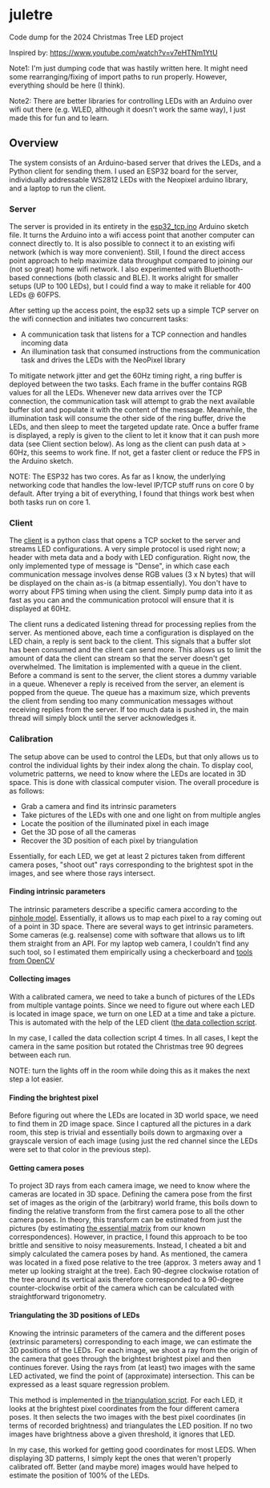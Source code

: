# juletre
Code dump for the 2024 Christmas Tree LED project

Inspired by: https://www.youtube.com/watch?v=v7eHTNm1YtU

Note1: I'm just dumping code that was hastily written here. It might need some rearranging/fixing of import paths to run properly. However, everything should be here (I think).

Note2: There are better libraries for controlling LEDs with an Arduino over wifi out there (e.g. WLED, although it doesn't work the same way), I just made this for fun and to learn.


## Overview

The system consists of an Arduino-based server that drives the LEDs, and a Python client for sending them. I used an ESP32 board for the server, individually addressable WS2812 LEDs with the Neopixel arduino library, and a laptop to run the client.

### Server 

The server is provided in its entirety in the [esp32_tcp.ino](server/esp32_tcp.ino) Arduino sketch file.
It turns the Arduino into a wifi access point that another computer can connect directly to. 
It is also possible to connect it to an existing wifi network (which is way more convenient). Still, I found the direct access point approach to help maximize data throughput compared to joining our (not so great) home wifi network.
I also experimented with Bluethooth-based connections (both classic and BLE). It works alright for smaller setups (UP to 100 LEDs), but I could find a way to make it reliable for 400 LEDs @ 60FPS. 

After setting up the access point, the esp32 sets up a simple TCP server on the wifi connection and initiates two concurrent tasks:

- A communication task that listens for a TCP connection and handles incoming data
- An illumination task that consumed instructions from the communication task and drives the LEDs with the NeoPixel library

To mitigate network jitter and get the 60Hz timing right, a ring buffer is deployed between the two tasks.
Each frame in the buffer contains RGB values for all the LEDs.
Whenever new data arrives over the TCP connection, the communication task will attempt to grab the next available buffer slot and populate it with the content of the message.
Meanwhile, the illumination task will consume the other side of the ring buffer, drive the LEDs, and then sleep to meet the targeted update rate. Once a buffer frame is displayed, a reply is given to the client to let it know that it can push more data (see Client section below).
As long as the client can push data at > 60Hz, this seems to work fine. If not, get a faster client or reduce the FPS in the Arduino sketch.

NOTE: The ESP32 has two cores. As far as I know, the underlying networking code that handles the low-level IP/TCP stuff runs on core 0 by default. After trying a bit of everything, I found that things work best when both tasks run on core 1.

### Client

The [client](client/client.py) is a python class that opens a TCP socket to the server and streams LED configurations. A very simple protocol is used right now; a header with meta data and a body with LED configuration. Right now, the only implemented type of message is "Dense", in which case each communication message involves dense RGB values (3 x N bytes) that will be displayed on the chain as-is (a bitmap essentially). You don't have to worry about FPS timing when using the client. Simply pump data into it as fast as you can and the communication protocol will ensure that it is displayed at 60Hz.

The client runs a dedicated listening thread for processing replies from the server. As mentioned above, each time a configuration is displayed on the LED chain, a reply is sent back to the client. This signals that a buffer slot has been consumed and the client can send more. This allows us to limit the amount of data the client can stream so that the server doesn't get overwhelmed. The limitation is implemented with a queue in the client. Before a command is sent to the server, the client stores a dummy variable in a queue. Whenever a reply is received from the server, an element is popped from the queue. The queue has a maximum size, which prevents the client from sending too many communication messages without receiving replies from the server. If too much data is pushed in, the main thread will simply block until the server acknowledges it.

### Calibration 

The setup above can be used to control the LEDs, but that only allows us to control the individual lights by their index along the chain.
To display cool, volumetric patterns, we need to know where the LEDs are located in 3D space.
This is done with classical computer vision. The overall procedure is as follows:

- Grab a camera and find its intrinsic parameters
- Take pictures of the LEDs with one and one light on from multiple angles
- Locate the position of the illuminated pixel in each image
- Get the 3D pose of all the cameras
- Recover the 3D position of each pixel by triangulation 

Essentially, for each LED, we get at least 2 pictures taken from different camera poses, "shoot out" rays corresponding to the brightest spot in the images, and see where those rays intersect.

#### Finding intrinsic parameters

The intrinsic parameters describe a specific camera according to the [pinhole model](https://en.wikipedia.org/wiki/Pinhole_camera_model).
Essentially, it allows us to map each pixel to a ray coming out of a point in 3D space.
There are several ways to get intrinsic parameters. Some cameras (e.g. realsense) come with software that allows us to lift them straight from an API.
For my laptop web camera, I couldn't find any such tool, so I estimated them empirically using a checkerboard and [tools from OpenCV](https://docs.opencv.org/4.x/dc/dbb/tutorial_py_calibration.html)

#### Collecting images 

With a calibrated camera, we need to take a bunch of pictures of the LEDs from multiple vantage points.
Since we need to figure out where each LED is located in image space, we turn on one LED at a time and take a picture.
This is automated with the help of the LED client ([the data collection script](calib/collect_calib_data.py).

In my case, I called the data collection script 4 times. 
In all cases, I kept the camera in the same position but rotated the Christmas tree 90 degrees between each run. 

NOTE: turn the lights off in the room while doing this as it makes the next step a lot easier.

#### Finding the brightest pixel

Before figuring out where the LEDs are located in 3D world space, we need to find them in 2D image space.
Since I captured all the pictures in a dark room, this step is trivial and essentially boils down to argmaxing over a grayscale version of each image (using just the red channel since the LEDs were set to that color in the previous step).

#### Getting camera poses

To project 3D rays from each camera image, we need to know where the cameras are located in 3D space.
Defining the camera pose from the first set of images as the origin of the (arbitrary) world frame, this boils down to finding the relative transform from the first camera pose to all the other camera poses.
In theory, this transform can be estimated from just the pictures (by estimating [the essential matrix](https://en.wikipedia.org/wiki/Essential_matrix) from our known correspondences).
However, in practice, I found this approach to be too brittle and sensitive to noisy measurements.
Instead, I cheated a bit and simply calculated the camera poses by hand. 
As mentioned, the camera was located in a fixed pose relative to the tree (approx. 3 meters away and 1 meter up looking straight at the tree). 
Each 90-degree clockwise rotation of the tree around its vertical axis therefore corresponded to a 90-degree counter-clockwise orbit of the camera which can be calculated with straightforward trigonometry. 

#### Triangulating the 3D positions of LEDs

Knowing the intrinsic parameters of the camera and the different poses (extrinsic parameters) corresponding to each image, we can estimate the 3D positions of the LEDs.
For each image, we shoot a ray from the origin of the camera that goes through the brightest brightest pixel and then continues forever.
Using the rays from (at least) two images with the same LED activated, we find the point of (approximate) intersection.
This can be expressed as a least square regression problem.

This method is implemented in [the triangulation script](calib/triangulate.py). 
For each LED, it looks at the brightest pixel coordinates from the four different camera poses. It then selects the two images with the best pixel coordinates (in terms of recorded brightness) and triangulates the LED position. If no two images have brightness above a given threshold, it ignores that LED.

In my case, this worked for getting good coordinates for most LEDS. When displaying 3D patterns, I simply kept the ones that weren't properly calibrated off. Better (and maybe more) images would have helped to estimate the position of 100% of the LEDs.

